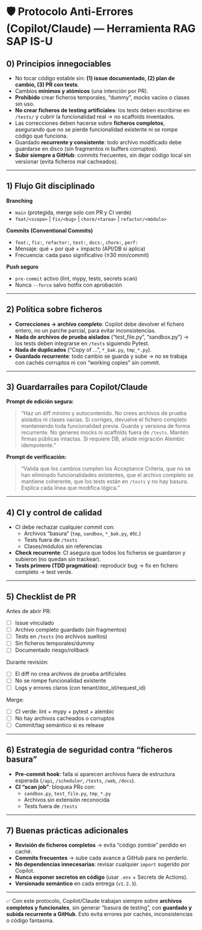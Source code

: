 # 🛡️ Protocolo Anti-Errores (Copilot/Claude) — Herramienta RAG SAP IS-U

## 0) Principios innegociables
- No tocar código estable sin: **(1) issue documentado, (2) plan de cambio, (3) PR con tests**.
- Cambios **mínimos y atómicos** (una intención por PR).
- **Prohibido** crear ficheros temporales, “dummy”, mocks vacíos o clases sin uso.
- **No crear ficheros de testing artificiales**: los tests deben escribirse en `/tests/` y cubrir la funcionalidad real → no scaffolds inventados.
- Las correcciones deben hacerse sobre **ficheros completos**, asegurando que no se pierde funcionalidad existente ni se rompe código que funciona.
- Guardado **recurrente y consistente**: todo archivo modificado debe guardarse en disco (sin fragmentos ni buffers corruptos).
- **Subir siempre a GitHub**: commits frecuentes, sin dejar código local sin versionar (evita ficheros mal cacheados).

---

## 1) Flujo Git disciplinado
**Branching**
- `main` (protegida, merge solo con PR y CI verde)
- `feat/<scope>` | `fix/<bug>` | `chore/<tarea>` | `refactor/<módulo>`

**Commits (Conventional Commits)**
- `feat:`, `fix:`, `refactor:`, `test:`, `docs:`, `chore:`, `perf:`
- Mensaje: qué + por qué + impacto (API/DB si aplica)
- Frecuencia: cada paso significativo (≤30 min/commit)

**Push seguro**
- `pre-commit` activo (lint, mypy, tests, secrets scan)
- Nunca `--force` salvo hotfix con aprobación

---

## 2) Política sobre ficheros
- **Correcciones → archivo completo**: Copilot debe devolver el fichero entero, no un parche parcial, para evitar inconsistencias.
- **Nada de archivos de prueba aislados** (“test_file.py”, “sandbox.py”) → los tests deben integrarse en `/tests` siguiendo Pytest.
- **Nada de duplicados** (“Copy of …”, `*_bak.py`, `tmp_*.py`).
- **Guardado recurrente**: todo cambio se guarda y sube → no se trabaja con cachés corruptos ni con “working copies” sin commit.

---

## 3) Guardarraíles para Copilot/Claude
**Prompt de edición segura:**
> “Haz un diff mínimo y autocontenido. No crees archivos de prueba aislados ni clases vacías. Si corriges, devuelve el fichero completo manteniendo toda funcionalidad previa. Guarda y versiona de forma recurrente. No generes mocks ni scaffolds fuera de `/tests`. Mantén firmas públicas intactas. Si requiere DB, añade migración Alembic idempotente.”

**Prompt de verificación:**
> “Valida que los cambios cumplen los Acceptance Criteria, que no se han eliminado funcionalidades existentes, que el archivo completo se mantiene coherente, que los tests están en `/tests` y no hay basura. Explica cada línea que modifica lógica.”

---

## 4) CI y control de calidad
- CI debe rechazar cualquier commit con:
  - Archivos “basura” (`tmp`, `sandbox`, `*_bak.py`, etc.)
  - Tests fuera de `/tests`
  - Clases/módulos sin referencias
- **Check recurrente**: CI asegura que todos los ficheros se guardaron y subieron (no quedan sin trackear).
- **Tests primero (TDD pragmático)**: reproducir bug → fix en fichero completo → test verde.

---

## 5) Checklist de PR
Antes de abrir PR:
- [ ] Issue vinculado  
- [ ] Archivo completo guardado (sin fragmentos)  
- [ ] Tests en `/tests` (no archivos sueltos)  
- [ ] Sin ficheros temporales/dummy  
- [ ] Documentado riesgo/rollback  

Durante revisión:
- [ ] El diff no crea archivos de prueba artificiales  
- [ ] No se rompe funcionalidad existente  
- [ ] Logs y errores claros (con tenant/doc_id/request_id)  

Merge:
- [ ] CI verde: lint + mypy + pytest + alembic  
- [ ] No hay archivos cacheados o corruptos  
- [ ] Commit/tag semántico si es release  

---

## 6) Estrategia de seguridad contra “ficheros basura”
- **Pre-commit hook**: falla si aparecen archivos fuera de estructura esperada (`/api`, `/scheduler`, `/tests`, `/web`, `/docs`).  
- **CI “scan job”**: bloquea PRs con:
  - `sandbox.py`, `test_file.py`, `tmp_*.py`
  - Archivos sin extensión reconocida
  - Tests fuera de `/tests`

---

## 7) Buenas prácticas adicionales
- **Revisión de ficheros completos** → evita “código zombie” perdido en caché.
- **Commits frecuentes** → sube cada avance a GitHub para no perderlo.
- **No dependencias innecesarias**: revisar cualquier `import` sugerido por Copilot.
- **Nunca exponer secretos en código** (usar `.env` + Secrets de Actions).
- **Versionado semántico** en cada entrega (`v1.2.3`).

---

✅ Con este protocolo, Copilot/Claude trabajan siempre sobre **archivos completos y funcionales**, sin generar “basura de testing”, con **guardado y subida recurrente a GitHub**. Esto evita errores por cachés, inconsistencias o código fantasma.
